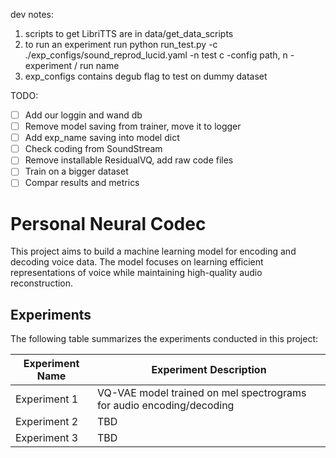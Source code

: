 dev notes:

1. scripts to get LibriTTS are in data/get_data_scripts
2. to run an experiment run python run_test.py -c ./exp_configs/sound_reprod_lucid.yaml -n test
   c -config path, n - experiment / run name
3. exp_configs contains degub flag to test on dummy dataset

TODO:

- [ ] Add our loggin and wand db
- [ ] Remove model saving from trainer, move it to logger
- [ ] Add exp_name saving into model dict
- [ ] Check coding from SoundStream
- [ ] Remove installable ResidualVQ, add raw code files
- [ ] Train on a bigger dataset
- [ ] Compar results and metrics

# Personal Neural Codec

This project aims to build a machine learning model for encoding and decoding voice data. The model focuses on learning efficient representations of voice while maintaining high-quality audio reconstruction.

## Experiments

The following table summarizes the experiments conducted in this project:

| Experiment Name | Experiment Description                                               |
| --------------- | -------------------------------------------------------------------- |
| Experiment 1    | VQ-VAE model trained on mel spectrograms for audio encoding/decoding |
| Experiment 2    | TBD                                                                  |
| Experiment 3    | TBD                                                                  |
